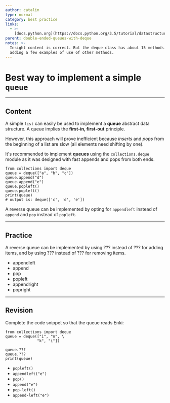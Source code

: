 ```yaml
---
author: catalin
type: normal
category: best practice
links:
  - >-
    [docs.python.org](https://docs.python.org/3.5/tutorial/datastructures.html#using-lists-as-queues){website}
parent: double-ended-queues-with-deque
notes: >-
  Insight content is correct. But the deque class has about 15 methods. Suggest
  adding a few examples of use of other methods.
---
```


# Best way to implement a simple `queue`


---

## Content

A simple `list` can easily be used to implement a **queue** abstract data structure. A queue implies the **first-in, first-out** principle.

However, this approach will prove inefficient because *inserts* and *pops* from the beginning of a list are slow (all elements need shifting by one).

It's recommended to implement **queues** using the `collections.deque` module as it was designed with fast appends and pops from both ends.

```plain-text
from collections import deque
queue = deque(["a", "b", "c"])
queue.append("d")
queue.append("e")
queue.popleft()
queue.popleft()
print(queue)
# output is: deque(['c', 'd', 'e'])
```

A reverse queue can be implemented by opting for `appendleft` instead of `append` and `pop` instead of `popleft`.


---

## Practice

A reverse queue can be implemented by using ???  instead of ??? for adding items, and by using ??? instead of ??? for removing items.

- appendleft
- append
- pop
- popleft
- appendright
- popright


---

## Revision

Complete the code snippet so that the queue reads Enki:

```plain-text
from collections import deque
queue = deque(["i", "n", \
              "k", "i"])

queue.???
queue.???
print(queue)
```

- `popleft()`
- `appendleft("e")`
- `pop()`
- `append("e")`
- `pop-left()`
- `append-left("e")`
 
